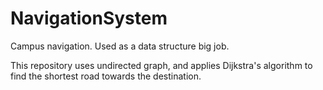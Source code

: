 # NavigationSystem
Campus navigation. Used as a data structure big job.

This repository uses undirected graph, 
and applies Dijkstra's algorithm 
to find the shortest road towards the destination.